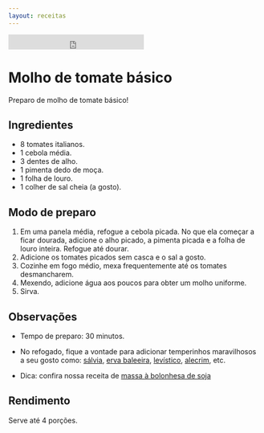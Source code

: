 ```yaml
---
layout: receitas
---
```


<iframe src="https://archive.org/embed/molho_de_tomate_basico" width="270" height="30" frameborder="0" webkitallowfullscreen="true" mozallowfullscreen="true" allowfullscreen></iframe>

# Molho de tomate básico

Preparo de molho de tomate básico! <i class="fas fa-laugh-wink"></i>

## Ingredientes

* 8 tomates italianos.
* 1 cebola média.
* 3 dentes de alho.
* 1 pimenta dedo de moça.  <i class="fas fa-pepper-hot"></i>
* 1 folha de louro.
* 1 colher de sal cheia (a gosto).

## Modo de preparo

1. Em uma panela média, refogue a cebola picada. No que ela começar a ficar dourada, adicione o alho picado, a pimenta picada e a folha de louro inteira. Refogue até dourar.
2. Adicione os tomates picados sem casca e o sal a gosto.
3. Cozinhe em fogo médio, mexa frequentemente até os tomates desmancharem.
4. Mexendo, adicione água aos poucos para obter um molho uniforme.
5. Sirva. <i class="fas fa-hand-spock"></i>

## Observações

* Tempo de preparo: 30 minutos.

* No refogado, fique a vontade para adicionar temperinhos maravilhosos a seu gosto como: [sálvia](https://pt.wikipedia.org/wiki/Salvia_officinalis), [erva baleeira](https://pt.wikipedia.org/wiki/Cordia_verbenacea), [levístico](https://pt.wikipedia.org/wiki/Lev%C3%ADstico), [alecrim](https://pt.wikipedia.org/wiki/Alecrim), etc.

* Dica: confira nossa receita de [massa à bolonhesa de soja](./massa_a_bolonhesa_de_soja.md)

## Rendimento

Serve até 4 porções.
